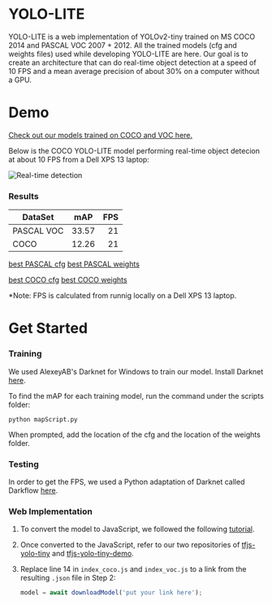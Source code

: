 # YOLO-LITE
YOLO-LITE is a web implementation of YOLOv2-tiny trained on MS COCO 2014 and PASCAL VOC 2007 + 2012. All the trained models (cfg and weights files) used while developing YOLO-LITE are here. Our goal is to create an architecture that can do real-time object detection at a speed of 10 FPS and a mean average precision of about 30% on a computer without a GPU.

# Demo
[Check out our models trained on COCO and VOC here.](https://reu2018dl.github.io/)

Below is the COCO YOLO-LITE model performing real-time object detecion at about 10 FPS from a Dell XPS 13 laptop:

![Real-time detection](https://github.com/rachuang22/tfjs-yolo-tiny-demo/raw/master/src/img/car.gif)

### Results

| DataSet       | mAP           | FPS   |
| ------------- |:-------------:| -----:|
| PASCAL VOC    | 33.57         |   21  |
| COCO          | 12.26         |   21  |

[best PASCAL cfg](https://github.com/reu2018DL/yolo-lite)   [best PASCAL weights](https://github.com/reu2018DL/yolo-lite)

[best COCO cfg](https://github.com/reu2018DL/yolo-lite)     [best COCO weights](https://github.com/reu2018DL/yolo-lite)


*Note: FPS is calculated from runnig locally on a Dell XPS 13 laptop.

# Get Started

### Training
We used AlexeyAB's Darknet for Windows to train our model.
Install Darknet [here](https://github.com/AlexeyAB/darknet).


To find the mAP for each training model, run the command under the scripts folder:

	python mapScript.py

When prompted, add the location of the cfg and the location of the weights folder.

<!--  Add weights script Description here -->

### Testing
In order to get the FPS, we used a Python adaptation of Darknet called Darkflow [here](https://github.com/thtrieu/darkflow/tree/master/darkflow).


### Web Implementation
1. To convert the model to JavaScript, we followed the following [tutorial](https://towardsdatascience.com/deep-learning-in-your-browser-a-brisk-guide-ca06c2198846).

2. Once converted to the JavaScript, refer to our two repositories of [tfjs-yolo-tiny](https://github.com/rachuang22/tfjs-yolo-tiny) and [tfjs-yolo-tiny-demo](https://github.com/rachuang22/tfjs-yolo-tiny-demo).

3. Replace line 14 in `index_coco.js` and `index_voc.js` to a link from the resulting `.json` file in Step 2:

    ```javascript
    model = await downloadModel('put your link here');
    ```